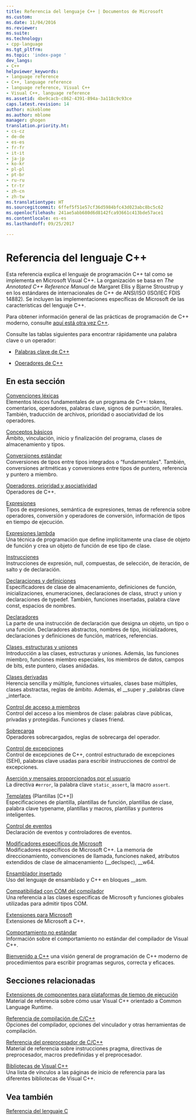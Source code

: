 ```yaml
---
title: Referencia del lenguaje C++ | Documentos de Microsoft
ms.custom: 
ms.date: 11/04/2016
ms.reviewer: 
ms.suite: 
ms.technology:
- cpp-language
ms.tgt_pltfrm: 
ms.topic: 'index-page '
dev_langs:
- C++
helpviewer_keywords:
- language reference
- C++, language reference
- language reference, Visual C++
- Visual C++, language reference
ms.assetid: 4be9cacb-c862-4391-894a-3a118c9c93ce
caps.latest.revision: 14
author: mikeblome
ms.author: mblome
manager: ghogen
translation.priority.ht:
- cs-cz
- de-de
- es-es
- fr-fr
- it-it
- ja-jp
- ko-kr
- pl-pl
- pt-br
- ru-ru
- tr-tr
- zh-cn
- zh-tw
ms.translationtype: HT
ms.sourcegitcommit: 6ffef5f51e57cf36d5984bfc43d023abc8bc5c62
ms.openlocfilehash: 241ae5abb680d6d8142fca93661c413bde57ace1
ms.contentlocale: es-es
ms.lasthandoff: 09/25/2017

---
```

# <a name="c-language-reference"></a>Referencia del lenguaje C++
Esta referencia explica el lenguaje de programación C++ tal como se implementa en Microsoft Visual C++. La organización se basa en *The Annotated C++ Reference Manual* de Margaret Ellis y Bjarne Stroustrup y en los estándares de internacionales de C++ de ANSI/ISO (ISO/IEC FDIS 14882). Se incluyen las implementaciones específicas de Microsoft de las características del lenguaje C++.  

Para obtener información general de las prácticas de programación de C++ moderno, consulte [aquí está otra vez C++](welcome-back-to-cpp-modern-cpp.md).
  
 Consulte las tablas siguientes para encontrar rápidamente una palabra clave o un operador:  
  
-   [Palabras clave de C++](../cpp/keywords-cpp.md)  
  
-   [Operadores de C++](../cpp/cpp-built-in-operators-precedence-and-associativity.md)  
  
## <a name="in-this-section"></a>En esta sección  

 [Convenciones léxicas](../cpp/lexical-conventions.md)  
 Elementos léxicos fundamentales de un programa de C++: tokens, comentarios, operadores, palabras clave, signos de puntuación, literales. También, traducción de archivos, prioridad o asociatividad de los operadores.  
  
 [Conceptos básicos](../cpp/basic-concepts-cpp.md)  
 Ámbito, vinculación, inicio y finalización del programa, clases de almacenamiento y tipos.  
  
 [Conversiones estándar](../cpp/standard-conversions.md)  
 Conversiones de tipos entre tipos integrados o “fundamentales". También, conversiones aritméticas y conversiones entre tipos de puntero, referencia y puntero a miembro.  
  
 [Operadores, prioridad y asociatividad](../cpp/cpp-built-in-operators-precedence-and-associativity.md)  
 Operadores de C++.  
  
 [Expresiones](../cpp/expressions-cpp.md)  
 Tipos de expresiones, semántica de expresiones, temas de referencia sobre operadores, conversión y operadores de conversión, información de tipos en tiempo de ejecución.  
  
 [Expresiones lambda](../cpp/lambda-expressions-in-cpp.md)  
 Una técnica de programación que define implícitamente una clase de objeto de función y crea un objeto de función de ese tipo de clase.  
  
 [Instrucciones](../cpp/statements-cpp.md)  
 Instrucciones de expresión, null, compuestas, de selección, de iteración, de salto y de declaración.  
  
 [Declaraciones y definiciones](declarations-and-definitions-cpp.md)  
 Especificadores de clase de almacenamiento, definiciones de función, inicializaciones, enumeraciones, declaraciones de class, struct y union y declaraciones de typedef. También, funciones insertadas, palabra clave const, espacios de nombres.  
  
 [Declaradores](http://msdn.microsoft.com/en-us/8a7b9b51-92bd-4ac0-b3fe-0c4abe771838)  
 La parte de una instrucción de declaración que designa un objeto, un tipo o una función. Declaradores abstractos, nombres de tipo, inicializadores, declaraciones y definiciones de función, matrices, referencias.  
  
 [Clases, estructuras y uniones](../cpp/classes-and-structs-cpp.md)  
 Introducción a las clases, estructuras y uniones. Además, las funciones miembro, funciones miembro especiales, los miembros de datos, campos de bits, este puntero, clases anidadas.  
  
 [Clases derivadas](../cpp/inheritance-cpp.md)  
 Herencia sencilla y múltiple, funciones virtuales, clases base múltiples, clases abstractas, reglas de ámbito. Además, el __super y \_palabras clave _interface.  
  
 [Control de acceso a miembros](../cpp/member-access-control-cpp.md)  
 Control del acceso a los miembros de clase: palabras clave públicas, privadas y protegidas. Funciones y clases friend.  
  
 [Sobrecarga](operator-overloading.md)  
 Operadores sobrecargados, reglas de sobrecarga del operador.  
  
 [Control de excepciones](../cpp/exception-handling-in-visual-cpp.md)  
 Control de excepciones de C++, control estructurado de excepciones (SEH), palabras clave usadas para escribir instrucciones de control de excepciones.  
  
 [Aserción y mensajes proporcionados por el usuario](../cpp/assertion-and-user-supplied-messages-cpp.md)  
 La directiva `#error`, la palabra clave `static_assert`, la macro `assert`.  
  
 [Templates](../cpp/templates-cpp.md) (Plantillas [C++])  
 Especificaciones de plantilla, plantillas de función, plantillas de clase, palabra clave typename, plantillas y macros, plantillas y punteros inteligentes.  
  
 [Control de eventos](../cpp/event-handling.md)  
 Declaración de eventos y controladores de eventos.  
  
 [Modificadores específicos de Microsoft](../cpp/microsoft-specific-modifiers.md)  
 Modificadores específicos de Microsoft C++. La memoria de direccionamiento, convenciones de llamada, funciones naked, atributos extendidos de clase de almacenamiento (__declspec), \__w64.  
  
 [Ensamblador insertado](../assembler/inline/inline-assembler.md)  
 Uso del lenguaje de ensamblado y C++ en bloques __asm.  
  
 [Compatibilidad con COM del compilador](../cpp/compiler-com-support.md)  
 Una referencia a las clases específicas de Microsoft y funciones globales utilizadas para admitir tipos COM.  
  
 [Extensiones para Microsoft](../cpp/microsoft-extensions.md)  
 Extensiones de Microsoft a C++.  
  
 [Comportamiento no estándar](../cpp/nonstandard-behavior.md)  
 Información sobre el comportamiento no estándar del compilador de Visual C++.  

 [Bienvenido a C++](welcome-back-to-cpp-modern-cpp.md) una visión general de programación de C++ moderno de procedimientos para escribir programas seguros, correcta y eficaces.
  
## <a name="related-sections"></a>Secciones relacionadas  
 [Extensiones de componentes para plataformas de tiempo de ejecución](../windows/component-extensions-for-runtime-platforms.md)  
 Material de referencia sobre cómo usar Visual C++ orientado a Common Language Runtime.  
  
 [Referencia de compilación de C/C++](../build/reference/c-cpp-building-reference.md)  
 Opciones del compilador, opciones del vinculador y otras herramientas de compilación.  
  
 [Referencia del preprocesador de C/C++](../preprocessor/c-cpp-preprocessor-reference.md)  
 Material de referencia sobre instrucciones pragma, directivas de preprocesador, macros predefinidas y el preprocesador.  
  
 [Bibliotecas de Visual C++](../standard-library/cpp-standard-library-reference.md)  
 Una lista de vínculos a las páginas de inicio de referencia para las diferentes bibliotecas de Visual C++.  
  
## <a name="see-also"></a>Vea también  
 [Referencia del lenguaje C](../c-language/c-language-reference.md)

